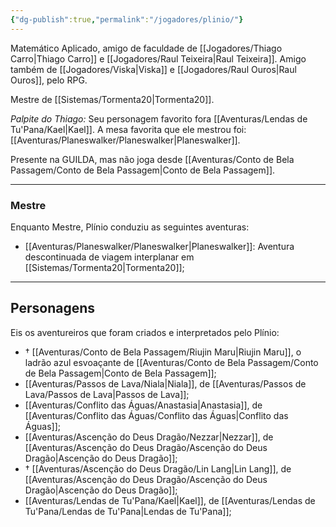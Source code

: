 ```yaml
---
{"dg-publish":true,"permalink":"/jogadores/plinio/"}
---
```


Matemático Aplicado, amigo de faculdade de [[Jogadores/Thiago Carro\|Thiago Carro]] e [[Jogadores/Raul Teixeira\|Raul Teixeira]].
Amigo também de [[Jogadores/Viska\|Viska]] e [[Jogadores/Raul Ouros\|Raul Ouros]], pelo RPG.

Mestre de [[Sistemas/Tormenta20\|Tormenta20]].

*Palpite do Thiago:* Seu personagem favorito fora [[Aventuras/Lendas de Tu'Pana/Kael\|Kael]]. A mesa favorita que ele mestrou foi: [[Aventuras/Planeswalker/Planeswalker\|Planeswalker]].

Presente na GUILDA, mas não joga desde [[Aventuras/Conto de Bela Passagem/Conto de Bela Passagem\|Conto de Bela Passagem]].

---
### Mestre
Enquanto Mestre, Plínio conduziu as seguintes aventuras:
- [[Aventuras/Planeswalker/Planeswalker\|Planeswalker]]: Aventura descontinuada de viagem interplanar em [[Sistemas/Tormenta20\|Tormenta20]];
---
## Personagens
Eis os aventureiros que foram criados e interpretados pelo Plínio:
-  † [[Aventuras/Conto de Bela Passagem/Riujin Maru\|Riujin Maru]], o ladrão azul esvoaçante de [[Aventuras/Conto de Bela Passagem/Conto de Bela Passagem\|Conto de Bela Passagem]];
- [[Aventuras/Passos de Lava/Niala\|Niala]], de [[Aventuras/Passos de Lava/Passos de Lava\|Passos de Lava]];
- [[Aventuras/Conflito das Águas/Anastasia\|Anastasia]], de [[Aventuras/Conflito das Águas/Conflito das Águas\|Conflito das Águas]];
- [[Aventuras/Ascenção do Deus Dragão/Nezzar\|Nezzar]], de [[Aventuras/Ascenção do Deus Dragão/Ascenção do Deus Dragão\|Ascenção do Deus Dragão]];
- † [[Aventuras/Ascenção do Deus Dragão/Lin Lang\|Lin Lang]], de [[Aventuras/Ascenção do Deus Dragão/Ascenção do Deus Dragão\|Ascenção do Deus Dragão]];
- [[Aventuras/Lendas de Tu'Pana/Kael\|Kael]], de [[Aventuras/Lendas de Tu'Pana/Lendas de Tu'Pana\|Lendas de Tu'Pana]];